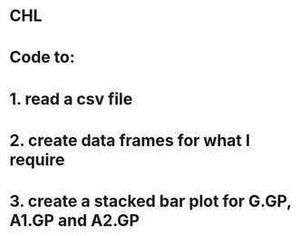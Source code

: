# CHL
# Code to:
# 1. read a csv file
# 2. create data frames for what I require
# 3. create a stacked bar plot for G.GP, A1.GP and A2.GP
